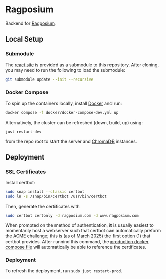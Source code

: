 # Ragposium 

Backend for [Ragposium](https://ragposium.com).

## Local Setup

### Submodule

The [react site](https://github.com/kyletennison/ragposium-react) is provided as a submodule to this repository. After cloning, you may need to run the following to load the submodule:

```bash
git submodule update --init --recursive
```

### Docker Compose

To spin up the containers locally, install [Docker](https://www.docker.com/) and run:

```bash
docker compose -f docker/docker-compose-dev.yml up
```

Alternatively, the cluster can be refreshed (down, build, up) using:

```bash
just restart-dev
```

from the repo root to start the server and [ChromaDB](https://www.trychroma.com/) instances.

## Deployment

### SSL Certificates

Install certbot:

```bash
sudo snap install --classic certbot
sudo ln -s /snap/bin/certbot /usr/bin/certbot
```

Then, generate the certificates with

```bash
sudo certbot certonly -d ragposium.com -d www.ragposium.com
```

When prompted on the method of authentication, it is usually easiest to momentarily host a webserver such that certbot can automatically preform the ACME challenge; this is (as of March 2025) the first option (1) that certbot provides. After runnind this command, the [production docker compose file](docker/docker-compose-prod.yml) will automatically be able to reference the certificates.

### Deployment

To refresh the deployment, run `sudo just restart-prod`.

